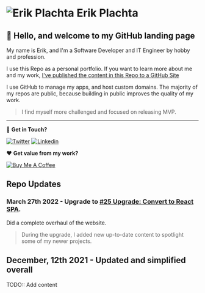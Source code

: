 # ![Erik Plachta](https://s.gravatar.com/avatar/cde2e5381aa5e6d8d0220c46edee8f88?s=30) Erik Plachta

## :wave: Hello, and welcome to my GitHub landing page

My name is Erik, and I'm a Software Developer and IT Engineer by hobby and profession.

I use this Repo as a personal portfolio.
If you want to learn more about me and my work, [I've published the content in this Repo to a GitHub Site](https://erikplachta.github.io/ErikPlachta/)

I use GitHub to manage my apps, and host custom domains.
The majority of my repos are public, because building in public improves the quality of my work.
> I find myself more challenged and focused on releasing MVP.

---

:handshake: **Get in Touch?**

[![Twitter](https://img.shields.io/badge/-@erikplachta-1ca0f1?style=flat&labelColor=1ca0f1&logo=twitter&logoColor=white&link=https://twitter.com/erikplachta)](https://twitter.com/erikplachta)  [![Linkedin](https://img.shields.io/badge/-@erikplachta-blue?style=flat&logo=Linkedin&logoColor=white&link=https://linkedin.com/in/erikplachta/)](https://www.linkedin.com/in/erikplachta/)

❤️ **Get value from my work?**

[![Buy Me A Coffee](https://img.shields.io/badge/-Buy%20Me%20A%20Coffee-FF813F?style=flat&logo=buy-me-a-coffee&logoColor=ffffff&link=https://www.buymeacoffee.com/erikplachta)](https://www.buymeacoffee.com/erikplachta)


## Repo Updates

### March 27th 2022 - Upgrade to [#25 Upgrade: Convert to React SPA](https://github.com/ErikPlachta/ErikPlachta/issues/25).

Did a complete overhaul of the website.
> During the upgrade, I added new up-to-date content to spotlight some of my newer projects.

## December, 12th 2021 - Updated and simplified overall

TODO:: Add content

